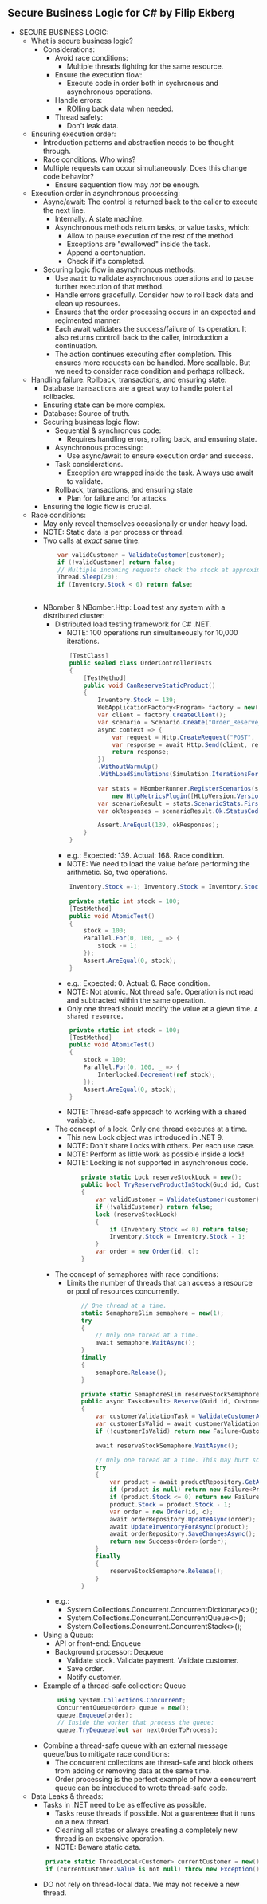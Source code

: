## Secure Business Logic for C# by Filip Ekberg

- SECURE BUSINESS LOGIC:
    - What is secure business logic?
        - Considerations:
            - Avoid race conditions:
                - Multiple threads fighting for the same resource.
            - Ensure the execution flow:
                - Execute code in order both in sychronous and asynchronous operations.
            - Handle errors:
                - ROlling back data when needed.
            - Thread safety:
                - Don't leak data.
    - Ensuring execution order:
        - Introduction patterns and abstraction needs to be thought through.
        - Race conditions. Who wins?
        - Multiple requests can occur simultaneously. Does this change code behavior?
            - Ensure sequention flow may *not* be enough.
    - Execution order in asynchronous processing:
        - Async/await: The control is returned back to the caller to execute the next line.
            - Internally. A state machine.
            - Asynchronous methods return tasks, or value tasks, which:
                - Allow to pause execution of the rest of the method.
                - Exceptions are "swallowed" inside the task.
                - Append a contonuation.
                - Check if it's completed.
        - Securing logic flow in asynchronous methods:
            - Use `await` to validate asynchronous operations and to pause further execution of that method.
            - Handle errors gracefully. Consider how to roll back data and clean up resources.
            - Ensures that the order processing occurs in an expected and regimented manner.
            - Each await validates the success/failure of its operation. It also returns controll back to the caller, introduction a continuation.
            - The action continues executing after completion. This ensures more requests can be handled. More scallable. But we need to consider race condition and perhaps rollback.
    - Handling failure: Rollback, transactions, and ensuring state:
        - Database transactions are a great way to handle potential rollbacks.
        - Ensuring state can be more complex.
        - Database: Source of truth.
        - Securing business logic flow:
            - Sequential & synchronous code:
                - Requires handling errors, rolling back, and ensuring state.
            - Asynchronous processing:
                - Use async/await to ensure execution order and success.
            - Task considerations.
                - Exception are wrapped inside the task. Always use await to validate.
            - Rollback, transactions, and ensuring state
                - Plan for failure and for attacks.
        - Ensuring the logic flow is crucial.
    - Race conditions:
        - May only reveal themselves occasionally or under heavy load.
        - NOTE: Static data is per process or thread.
        - Two calls at *exact* same time:
            ```cs
                var validCustomer = ValidateCustomer(customer);
                if (!validCustomer) return false;
                // Multiple incoming requests check the stock at approximately the same time.
                Thread.Sleep(20);
                if (Inventory.Stock < 0) return false;
                
            ```
        - NBomber & NBomber.Http: Load test any system with a distributed cluster:
            - Distributed load testing framework for C# .NET.
                - NOTE: 100 operations run simultaneously for 10,000 iterations.
                ```cs
                    [TestClass]
                    public sealed class OrderControllerTests
                    {
                        [TestMethod]
                        public void CanReserveStaticProduct()
                        {
                            Inventory.Stock = 139;
                            WebApplicationFactory<Program> factory = new();
                            var client = factory.CreateClient();
                            var scenario = Scenario.Create("Order_Reserve_Static_Scenario",
                            async context => {
                                var request = Http.CreateRequest("POST", $"/order/reserve/ff76975d-a558-4c7e-8e4d-062ee01b9499");
                                var response = await Http.Send(client, request);
                                return response;
                            })
                            .WithoutWarmuUp()
                            .WithLoadSimulations(Simulation.IterationsForConstant(100, 10000))

                            var stats = NBomberRunner.RegisterScenarios(scenario).WithWorkerPlugins(
                                new HttpMetricsPlugin([HttpVersion.Version1])).Run();
                            var scenarioResult = stats.ScenarioStats.First();
                            var okResponses = scenarioResult.Ok.StatusCodes.Single(s => s.StatusCode == "OK").Count;

                            Assert.AreEqual(139, okResponses);
                        }
                    }
                ```
                - e.g.: Expected: 139. Actual: 168. Race condition.
                - NOTE: We need to load the value before performing the arithmetic. So, two operations.
                ```cs
                    Inventory.Stock =-1; Inventory.Stock = Inventory.Stock - 1;
                ```
                ```cs
                    private static int stock = 100;
                    [TestMethod]
                    public void AtomicTest()
                    {
                        stock = 100;
                        Parallel.For(0, 100, _ => {
                            stock -= 1;
                        });
                        Assert.AreEqual(0, stock);
                    }
                ```
                - e.g.: Expected: 0. Actual: 6. Race condition.
                - NOTE: Not atomic. Not thread safe. Operation is not read and subtracted within the same operation.
                - Only one thread should modify the value at a gievn time. `A shared resource.`
                ```cs
                    private static int stock = 100;
                    [TestMethod]
                    public void AtomicTest()
                    {
                        stock = 100;
                        Parallel.For(0, 100, _ => {
                            Interlocked.Decrement(ref stock);
                        });
                        Assert.AreEqual(0, stock);
                    }
                ```
                - NOTE: Thread-safe approach to working with a shared variable.
            - The concept of a lock. Only one thread executes at a time.
                - This new Lock object was introduced in .NET 9.
                - NOTE: Don't share Locks with others. Per each use case.
                - NOTE: Perform as little work as possible inside a lock!
                - NOTE: Locking is not supported in asynchronous code.
                    ```cs
                        private static Lock reserveStockLock = new();
                        public bool TryReserveProductInStock(Guid id, Customer c)
                        {
                            var validCustomer = ValidateCustomer(customer);
                            if (!validCustomer) return false;
                            lock (reserveStockLock) 
                            {
                                if (Inventory.Stock =< 0) return false;
                                Inventory.Stock = Inventory.Stock - 1;
                            }
                            var order = new Order(id, c);
                        }
                    ```
            - The concept of semaphores with race conditions:
                - Limits the number of threads that can access a resource or pool of resources concurrently.
                    ```cs
                        // One thread at a time.
                        static SemaphoreSlim semaphore = new(1);
                        try
                        {
                            // Only one thread at a time.
                            await semaphore.WaitAsync();
                        }
                        finally
                        {
                            semaphore.Release();
                        }
                    ```
                    ```cs
                        private static SemaphoreSlim reserveStockSemaphore = new(1);
                        public async Task<Result> Reserve(Guid id, Customer c)
                        {
                            var customerValidationTask = ValidateCustomerAsync(customer);
                            var customerIsValid = await customerValidationTask;
                            if (!customerIsValid) return new Failure<Customer>(c, Error.Value);

                            await reserveStockSemaphore.WaitAsync();

                            // Only one thread at a time. This may hurt scalability.
                            try
                            {
                                var product = await productRepository.GetAsync(id);
                                if (product is null) return new Failure<Product>(Error.Value);
                                if (product.Stock <= 0) return new Failure<Product>(Error.Value);
                                product.Stock = product.Stock - 1;
                                var order = new Order(id, c);
                                await orderRepository.UpdateAsync(order);
                                await UpdateInventoryForAsync(product);
                                await orderRepository.SaveChangesAsync();
                                return new Success<Order>(order);
                            }
                            finally
                            {
                                reserveStockSemaphore.Release();
                            }
                        }
                    ```
            - e.g.: 
                - System.Collections.Concurrent.ConcurrentDictionary<>();
                - System.Collections.Concurrent.ConcurrentQueue<>();
                - System.Collections.Concurrent.ConcurrentStack<>();
        - Using a Queue:
            - API or front-end: Enqueue
            - Background processor: Dequeue
                - Validate stock. Validate payment. Validate customer.
                - Save order.
                - Notify customer.
        - Example of a thread-safe collection: Queue
            ```cs
                using System.Collections.Concurrent;
                ConcurrentQueue<Order> queue = new();
                queue.Enqueue(order);
                // Inside the worker that process the queue:
                queue.TryDequeue(out var nextOrderToProcess);
            ```
        - Combine a thread-safe queue with an external message queue/bus to mitigate race conditions:
            - The concurrent collections are thread-safe and block others from adding or removing data at the same time.
            - Order processing is the perfect example of how a concurrent queue can be introduced to wrote thread-safe code.
    - Data Leaks & threads:
        - Tasks in .NET need to be as effective as possible.
            - Tasks reuse threads if possible. Not a guarenteee that it runs on a new thread.
            - Cleaning all states or always creating a completely new thread is an expensive operation.
            - NOTE: Beware static data.
        ```cs
            private static ThreadLocal<Customer> currentCustomer = new();
            if (currentCustomer.Value is not null) throw new Exception();
        ```
        - DO not rely on thread-local data. We may not receive a new thread.